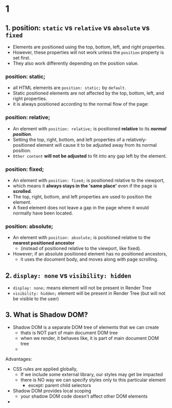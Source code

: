 # 1

## 1. position: `static` vs `relative` vs `absolute` vs `fixed`

* Elements are positioned using the top, bottom, left, and right properties. 
* However, these properties will not work unless the `position` property is set first. 
* They also work differently depending on the position value.

### position: static;

* all HTML elements are `position: static;` by `default`.
* Static positioned elements are not affected by the top, bottom, left, and right properties.
* it is always positioned according to the normal flow of the page:

### position: relative;

* An element with `position: relative;` is positioned **relative** to its _**normal position**_.
* Setting the top, right, bottom, and left properties of a relatively-positioned element will cause it to be adjusted away from its normal position. 
* `Other content` **will not be adjusted** to fit into any gap left by the element.

### position: fixed;

* An element with `position: fixed;` is positioned relative to the viewport, 
* which means it **always stays in the 'same place'** even if the page is **scrolled**. 
* The top, right, bottom, and left properties are used to position the element.
* A fixed element does not leave a gap in the page where it would normally have been located.

### position: absolute;

* An element with `position: absolute;` is positioned relative to the **nearest positioned ancestor** 
  * \(instead of positioned relative to the viewport, like fixed\).
* However; if an absolute positioned element has no positioned ancestors, 
  * it uses the document body, and moves along with page scrolling.

## 2. `display: none` vs `visibility: hidden`

* `display: none;`  means element will not be present in Render Tree
* `visibility: hidden;`  element will  be present in Render Tree \(but will not be visible to the user\)

## 3. What is Shadow DOM?

* Shadow DOM is a separate DOM tree of elements that we can create
  * thats is NOT part of main document DOM tree
  * when we render, it behaves like, it is part of main document DOM tree
  * 

Advantages:

* CSS rules are applied globally, 
  * If we include some external library, our styles may get be impacted
  * there is NO way we can specify styles only to this particular element
    * except: parent child selectors
* Shadow DOM provides local scoping
  * your shadow DOM code doesn't affect other DOM elements
* 
